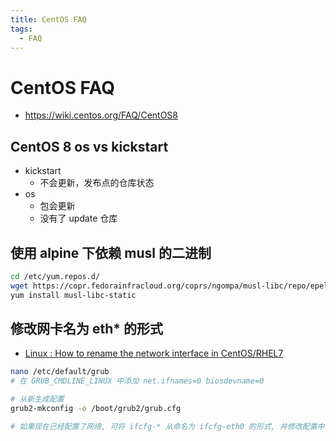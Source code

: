 ```yaml
---
title: CentOS FAQ
tags:
  - FAQ
---
```


# CentOS FAQ

- https://wiki.centos.org/FAQ/CentOS8

## CentOS 8 os vs kickstart

- kickstart
  - 不会更新，发布点的仓库状态
- os
  - 包会更新
  - 没有了 update 仓库

## 使用 alpine 下依赖 musl 的二进制

```bash
cd /etc/yum.repos.d/
wget https://copr.fedorainfracloud.org/coprs/ngompa/musl-libc/repo/epel-7/ngompa-musl-libc-epel-7.repo
yum install musl-libc-static
```

## 修改网卡名为 eth\* 的形式

- [Linux : How to rename the network interface in CentOS/RHEL7](http://www.itechlounge.net/2016/04/linux-how-to-rename-the-network-interface-in-centosrhel7/)

```bash
nano /etc/default/grub
# 在 GRUB_CMDLINE_LINUX 中添加 net.ifnames=0 biosdevname=0

# 从新生成配置
grub2-mkconfig -o /boot/grub2/grub.cfg

# 如果现在已经配置了网络, 可将 ifcfg-* 从命名为 ifcfg-eth0 的形式, 并修改配置中的 NAME 和 DEVICE
```
